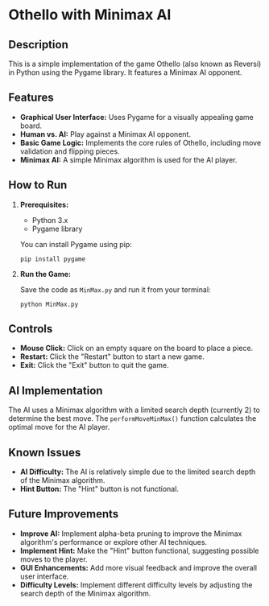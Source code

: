# Othello with Minimax AI

## Description

This is a simple implementation of the game Othello (also known as Reversi) in Python using the Pygame library. It features a Minimax AI opponent.

## Features

*   **Graphical User Interface:** Uses Pygame for a visually appealing game board.
*   **Human vs. AI:** Play against a Minimax AI opponent.
*   **Basic Game Logic:** Implements the core rules of Othello, including move validation and flipping pieces.
*   **Minimax AI:** A simple Minimax algorithm is used for the AI player.

## How to Run

1.  **Prerequisites:**
    *   Python 3.x
    *   Pygame library

    You can install Pygame using pip:

    ```
    pip install pygame
    ```

2.  **Run the Game:**

    Save the code as `MinMax.py` and run it from your terminal:

    ```
    python MinMax.py
    ```

## Controls

*   **Mouse Click:** Click on an empty square on the board to place a piece.
*   **Restart:** Click the "Restart" button to start a new game.
*   **Exit:** Click the "Exit" button to quit the game.

## AI Implementation

The AI uses a Minimax algorithm with a limited search depth (currently 2) to determine the best move. The `performMoveMinMax()` function calculates the optimal move for the AI player.

## Known Issues

*   **AI Difficulty:** The AI is relatively simple due to the limited search depth of the Minimax algorithm.
*   **Hint Button:** The "Hint" button is not functional.

## Future Improvements

*   **Improve AI:** Implement alpha-beta pruning to improve the Minimax algorithm's performance or explore other AI techniques.
*   **Implement Hint:** Make the "Hint" button functional, suggesting possible moves to the player.
*   **GUI Enhancements:** Add more visual feedback and improve the overall user interface.
*   **Difficulty Levels:** Implement different difficulty levels by adjusting the search depth of the Minimax algorithm.
